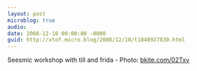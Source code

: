 ```yaml
---
layout: post
microblog: true
audio: 
date: 2008-12-10 00:00:00 -0000
guid: http://xtof.micro.blog/2008/12/10/t1048927830.html
---
```

Seesmic workshop with till and frida - Photo: [bkite.com/02Txv](http://bkite.com/02Txv)
